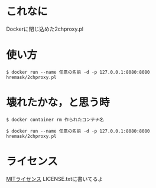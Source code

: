 # これなに

Dockerに閉じ込めた2chproxy.pl

# 使い方

```
$ docker run --name 任意の名前 -d -p 127.0.0.1:8080:8080 hremask/2chproxy.pl
```

# 壊れたかな，と思う時

```
$ docker container rm 作られたコンテナ名

$ docker run --name 任意の名前 -d -p 127.0.0.1:8080:8080 hremask/2chproxy.pl
```

# ライセンス

[MITライセンス](https://opensource.org/licenses/mit-license.php)
LICENSE.txtに書いてるよ
